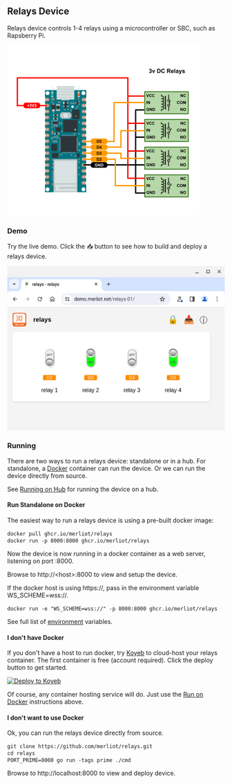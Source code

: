 ## Relays Device

Relays device controls 1-4 relays using a microcontroller or SBC, such as Rapsberry Pi.

<img src="images/nano-rp2040-relays.png" alt="Image" style="background-color:white;">

### Demo

Try the live demo.  Click the &#x1F4E5; button to see how to build and deploy a relays device.

[![](images/relays-01.png)](https://demo.merliot.net/relays-01/)

### Running

There are two ways to run a relays device: standalone or in a hub.  For standalone, a [Docker](https://www.docker.com/) container can run the device.  Or we can run the device directly from source.

See [Running on Hub]() for running the device on a hub.

#### Run Standalone on Docker

The easiest way to run a relays device is using a pre-built docker image:

```
docker pull ghcr.io/merliot/relays
docker run -p 8000:8000 ghcr.io/merliot/relays
```

Now the device is now running in a docker container as a web server, listening on port :8000.  

Browse to http://\<host\>:8000 to view and setup the device.

If the docker host is using https://, pass in the environment variable WS_SCHEME=wss://.

```
docker run -e "WS_SCHEME=wss://" -p 8000:8000 ghcr.io/merliot/relays
```

See full list of [environment](https://github.com/merliot/device/blob/main/docs/environment.md) variables.

#### I don't have Docker

If you don't have a host to run docker, try [Koyeb](https://koyeb.com) to cloud-host your relays container.  The first container is free (account required).  Click the deploy button to get started.

[![Deploy to Koyeb](https://www.koyeb.com/static/images/deploy/button.svg)](https://app.koyeb.com/deploy?type=docker&image=ghcr.io/merliot/relays:main&name=relays&instance_type=free&ports=8000;http;/&env[WS_SCHEME]=wss://)

Of course, any container hosting service will do.  Just use the [Run on Docker](#run-on-docker) instructions above.

#### I don't want to use Docker

Ok, you can run the relays device directly from source.

```
git clone https://github.com/merliot/relays.git
cd relays
PORT_PRIME=8000 go run -tags prime ./cmd
```

Browse to http://localhost:8000 to view and deploy device.
